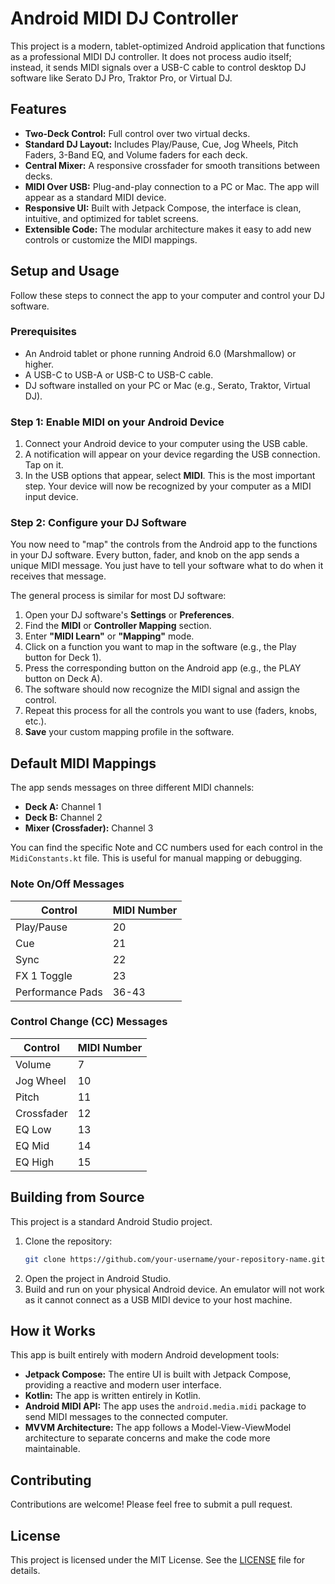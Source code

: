 # Android MIDI DJ Controller

This project is a modern, tablet-optimized Android application that functions as a professional MIDI DJ controller. It does not process audio itself; instead, it sends MIDI signals over a USB-C cable to control desktop DJ software like Serato DJ Pro, Traktor Pro, or Virtual DJ.

## Features

*   **Two-Deck Control:** Full control over two virtual decks.
*   **Standard DJ Layout:** Includes Play/Pause, Cue, Jog Wheels, Pitch Faders, 3-Band EQ, and Volume faders for each deck.
*   **Central Mixer:** A responsive crossfader for smooth transitions between decks.
*   **MIDI Over USB:** Plug-and-play connection to a PC or Mac. The app will appear as a standard MIDI device.
*   **Responsive UI:** Built with Jetpack Compose, the interface is clean, intuitive, and optimized for tablet screens.
*   **Extensible Code:** The modular architecture makes it easy to add new controls or customize the MIDI mappings.

## Setup and Usage

Follow these steps to connect the app to your computer and control your DJ software.

### Prerequisites

*   An Android tablet or phone running Android 6.0 (Marshmallow) or higher.
*   A USB-C to USB-A or USB-C to USB-C cable.
*   DJ software installed on your PC or Mac (e.g., Serato, Traktor, Virtual DJ).

### Step 1: Enable MIDI on your Android Device

1.  Connect your Android device to your computer using the USB cable.
2.  A notification will appear on your device regarding the USB connection. Tap on it.
3.  In the USB options that appear, select **MIDI**. This is the most important step. Your device will now be recognized by your computer as a MIDI input device.

### Step 2: Configure your DJ Software

You now need to "map" the controls from the Android app to the functions in your DJ software. Every button, fader, and knob on the app sends a unique MIDI message. You just have to tell your software what to do when it receives that message.

The general process is similar for most DJ software:

1.  Open your DJ software's **Settings** or **Preferences**.
2.  Find the **MIDI** or **Controller Mapping** section.
3.  Enter **"MIDI Learn"** or **"Mapping"** mode.
4.  Click on a function you want to map in the software (e.g., the Play button for Deck 1).
5.  Press the corresponding button on the Android app (e.g., the PLAY button on Deck A).
6.  The software should now recognize the MIDI signal and assign the control.
7.  Repeat this process for all the controls you want to use (faders, knobs, etc.).
8.  **Save** your custom mapping profile in the software.

## Default MIDI Mappings

The app sends messages on three different MIDI channels:

*   **Deck A:** Channel 1
*   **Deck B:** Channel 2
*   **Mixer (Crossfader):** Channel 3

You can find the specific Note and CC numbers used for each control in the `MidiConstants.kt` file. This is useful for manual mapping or debugging.

### Note On/Off Messages

| Control          | MIDI Number |
| ---------------- | ----------- |
| Play/Pause       | 20          |
| Cue              | 21          |
| Sync             | 22          |
| FX 1 Toggle      | 23          |
| Performance Pads | 36-43       |

### Control Change (CC) Messages

| Control          | MIDI Number |
| ---------------- | ----------- |
| Volume           | 7           |
| Jog Wheel        | 10          |
| Pitch            | 11          |
| Crossfader       | 12          |
| EQ Low           | 13          |
| EQ Mid           | 14          |
| EQ High          | 15          |

## Building from Source

This project is a standard Android Studio project.

1.  Clone the repository:
    ```bash
    git clone https://github.com/your-username/your-repository-name.git
    ```
2.  Open the project in Android Studio.
3.  Build and run on your physical Android device. An emulator will not work as it cannot connect as a USB MIDI device to your host machine.

## How it Works

This app is built entirely with modern Android development tools:

*   **Jetpack Compose:** The entire UI is built with Jetpack Compose, providing a reactive and modern user interface.
*   **Kotlin:** The app is written entirely in Kotlin.
*   **Android MIDI API:** The app uses the `android.media.midi` package to send MIDI messages to the connected computer.
*   **MVVM Architecture:** The app follows a Model-View-ViewModel architecture to separate concerns and make the code more maintainable.

## Contributing

Contributions are welcome! Please feel free to submit a pull request.

## License

This project is licensed under the MIT License. See the [LICENSE](LICENSE) file for details.

